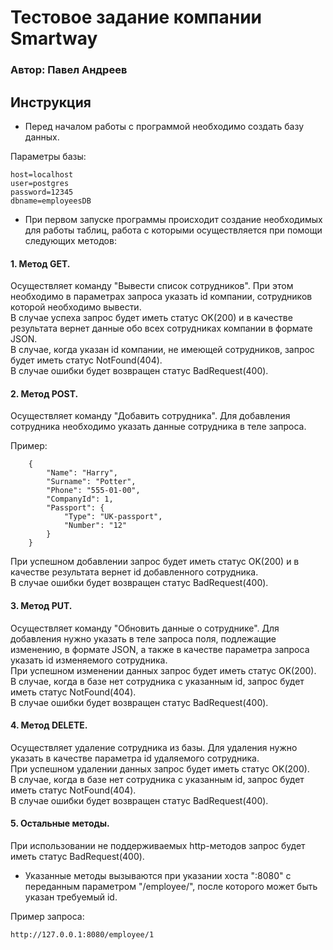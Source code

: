 Тестовое задание компании Smartway
==================================

### Автор: Павел Андреев

Инструкция
----------
*   Перед началом работы с программой необходимо создать базу данных. 

Параметры базы:

    host=localhost  
    user=postgres  
    password=12345  
    dbname=employeesDB  

*   При первом запуске программы происходит создание необходимых для работы таблиц, работа с которыми осуществляется при помощи следующих методов:

#### 1. Метод GET.
Осуществляет команду "Вывести список сотрудников". При этом необходимо в параметрах запроса указать id компании, сотрудников которой необходимо вывести.  
    В случае успеха запрос будет иметь статус OK(200) и в качестве результата вернет данные обо всех сотрудниках компании в формате JSON.  
    В случае, когда указан id компании, не имеющей сотрудников, запрос будет иметь статус NotFound(404).  
    В случае ошибки будет возвращен статус BadRequest(400).
    
#### 2. Метод POST.
Осуществляет команду "Добавить сотрудника". Для добавления сотрудника необходимо указать данные сотрудника в теле запроса. 

Пример:  

        {  
            "Name": "Harry",  
            "Surname": "Potter",  
            "Phone": "555-01-00",  
            "CompanyId": 1,  
            "Passport": {  
                "Type": "UK-passport",  
                "Number": "12"  
            }  
        }  

При успешном добавлении запрос будет иметь статус OK(200) и в качестве результата вернет id добавленного сотрудника.  
В случае ошибки будет возвращен статус BadRequest(400).    

#### 3. Метод PUT.
Осуществляет команду "Обновить данные о сотруднике". Для добавления нужно указать в теле запроса поля, подлежащие изменению, в формате JSON, а также в качестве параметра запроса указать id изменяемого сотрудника.  
    При успешном изменении данных запрос будет иметь статус OK(200).  
    В случае, когда в базе нет сотрудника с указанным id, запрос будет иметь статус NotFound(404).  
    В случае ошибки будет возвращен статус BadRequest(400). 
   
#### 4. Метод DELETE.
Осуществляет удаление сотрудника из базы. Для удаления нужно указать в качестве параметра id удаляемого сотрудника.  
    При успешном удалении данных запрос будет иметь статус OK(200).  
    В случае, когда в базе нет сотрудника с указанным id, запрос будет иметь статус NotFound(404).  
    В случае ошибки будет возвращен статус BadRequest(400).    

#### 5.  Остальные методы.
При использовании не поддерживаемых http-методов запрос будет иметь статус BadRequest(400).

*   Указанные методы вызываются при указании хоста ":8080" с переданным параметром "/employee/", после которого может быть указан требуемый id. 

Пример запроса:

    http://127.0.0.1:8080/employee/1
